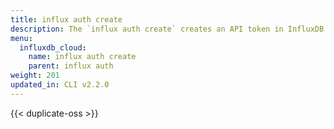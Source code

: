 ```yaml
---
title: influx auth create
description: The `influx auth create` creates an API token in InfluxDB.
menu:
  influxdb_cloud:
    name: influx auth create
    parent: influx auth
weight: 201
updated_in: CLI v2.2.0
---
```


{{< duplicate-oss >}}

